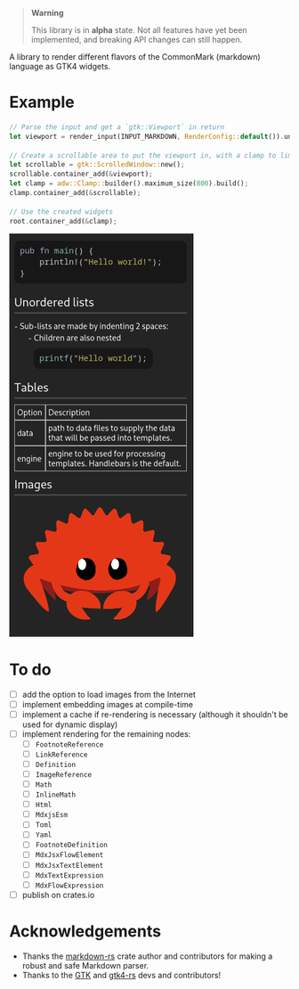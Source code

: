> **Warning**
>
> This library is in **alpha** state. Not all features have yet been implemented, and breaking API changes can still happen.

A library to render different flavors of the CommonMark (markdown) language as GTK4 widgets.

# Example

```rust
// Parse the input and get a `gtk::Viewport` in return
let viewport = render_input(INPUT_MARKDOWN, RenderConfig::default()).unwrap();

// Create a scrollable area to put the viewport in, with a clamp to limit its width
let scrollable = gtk::ScrolledWindow::new();
scrollable.container_add(&viewport);
let clamp = adw::Clamp::builder().maximum_size(800).build();
clamp.container_add(&scrollable);

// Use the created widgets
root.container_add(&clamp);
```

![Example render](examples/example_render.png)

# To do

- [ ] add the option to load images from the Internet
- [ ] implement embedding images at compile-time
- [ ] implement a cache if re-rendering is necessary (although it shouldn't be used for dynamic display)
- [ ] implement rendering for the remaining nodes:
  - [ ] `FootnoteReference`
  - [ ] `LinkReference`
  - [ ] `Definition`
  - [ ] `ImageReference`
  - [ ] `Math`
  - [ ] `InlineMath`
  - [ ] `Html`
  - [ ] `MdxjsEsm`
  - [ ] `Toml`
  - [ ] `Yaml`
  - [ ] `FootnoteDefinition`
  - [ ] `MdxJsxFlowElement`
  - [ ] `MdxJsxTextElement`
  - [ ] `MdxTextExpression`
  - [ ] `MdxFlowExpression`
- [ ] publish on crates.io

# Acknowledgements

- Thanks the [markdown-rs](https://github.com/wooorm/markdown-rs) crate author and contributors for making a robust and safe Markdown parser.
- Thanks to the [GTK](https://www.gtk.org/) and [gtk4-rs](https://github.com/gtk-rs/gtk4-rs) devs and contributors!
